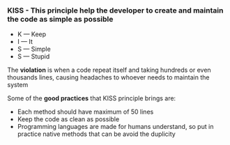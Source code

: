 ### KISS - This principle help the developer to create and maintain the code as simple as possible

- K — Keep
- I — It
- S — Simple
- S — Stupid

The **violation** is when a code repeat itself and taking hundreds or even thousands lines, causing headaches to whoever needs to maintain the system

Some of the **good practices** that KISS principle brings are:

* Each method should have maximum of 50 lines
* Keep the code as clean as possible
* Programming languages are made for humans understand, so put in practice native methods that can be avoid the duplicity